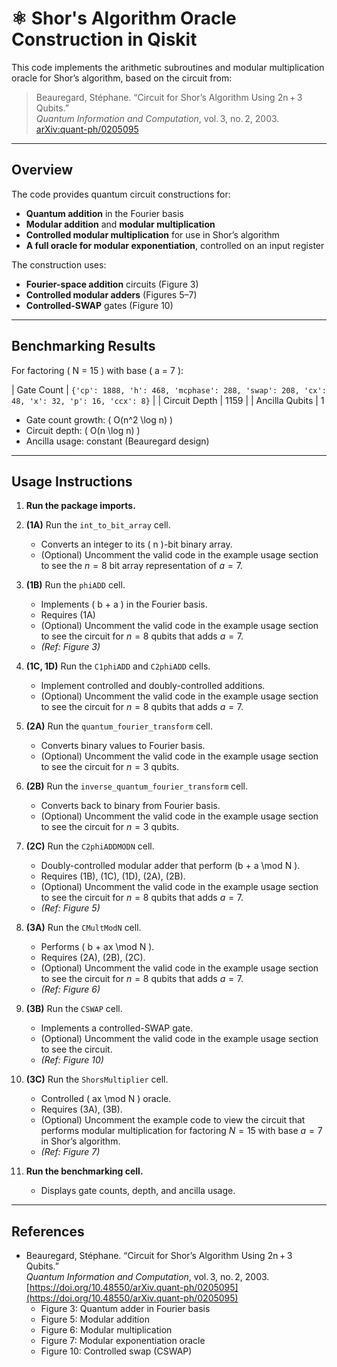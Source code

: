 # ⚛️ Shor's Algorithm Oracle Construction in Qiskit

This code implements the arithmetic subroutines and modular multiplication oracle for Shor’s algorithm, based on the circuit from:

> Beauregard, Stéphane. “Circuit for Shor’s Algorithm Using 2n + 3 Qubits.”  
> *Quantum Information and Computation*, vol. 3, no. 2, 2003.  
> [arXiv:quant-ph/0205095](https://doi.org/10.48550/arXiv.quant-ph/0205095)

---

## Overview

The code provides quantum circuit constructions for:

- **Quantum addition** in the Fourier basis  
- **Modular addition** and **modular multiplication**  
- **Controlled modular multiplication** for use in Shor’s algorithm  
- **A full oracle for modular exponentiation**, controlled on an input register

The construction uses:

- **Fourier-space addition** circuits (Figure 3)  
- **Controlled modular adders** (Figures 5–7)  
- **Controlled-SWAP** gates (Figure 10)

---

## Benchmarking Results

For factoring \( N = 15 \) with base \( a = 7 \):

| Gate Count      | `{'cp': 1888, 'h': 468, 'mcphase': 288, 'swap': 208, 'cx': 48, 'x': 32, 'p': 16, 'ccx': 8}` |
| Circuit Depth   | 1159                                                                                      |
| Ancilla Qubits  | 1   

- Gate count growth: \( O(n^2 \log n) \)  
- Circuit depth: \( O(n \log n) \)  
- Ancilla usage: constant (Beauregard design)

---

## Usage Instructions

1. **Run the package imports.**

2. **(1A)** Run the `int_to_bit_array` cell.  
   - Converts an integer to its \( n \)-bit binary array.  
   - (Optional) Uncomment the valid code in the example usage section to see the $n = 8$ bit array representation of $a = 7$.

3. **(1B)** Run the `phiADD` cell.  
   - Implements \( b + a \) in the Fourier basis.
   - Requires (1A)
   - (Optional) Uncomment the valid code in the example usage section to see the circuit for $n = 8$ qubits that adds $a = 7$.
   - *(Ref: Figure 3)*

4. **(1C, 1D)** Run the `C1phiADD` and `C2phiADD` cells.  
   - Implement controlled and doubly-controlled additions.  
   - (Optional) Uncomment the valid code in the example usage section to see the circuit for $n = 8$ qubits that adds $a = 7$.

5. **(2A)** Run the `quantum_fourier_transform` cell.  
   - Converts binary values to Fourier basis.  
   - (Optional) Uncomment the valid code in the example usage section to see the circuit for $n = 3$ qubits.

6. **(2B)** Run the `inverse_quantum_fourier_transform` cell.  
   - Converts back to binary from Fourier basis.  
   - (Optional) Uncomment the valid code in the example usage section to see the circuit for $n = 3$ qubits.

7. **(2C)** Run the `C2phiADDMODN` cell.  
   - Doubly-controlled modular adder that perform \(b + a \mod N \).  
   - Requires (1B), (1C), (1D), (2A), (2B).  
   - (Optional) Uncomment the valid code in the example usage section to see the circuit for $n = 8$ qubits that adds $a = 7$.
   - *(Ref: Figure 5)*

8. **(3A)** Run the `CMultModN` cell.  
   - Performs \( b + ax \mod N \).  
   - Requires (2A), (2B), (2C).  
   - (Optional) Uncomment the valid code in the example usage section to see the circuit for $n = 8$ qubits that adds $a = 7$.
   - *(Ref: Figure 6)*

9. **(3B)** Run the `CSWAP` cell.  
   - Implements a controlled-SWAP gate.  
   - (Optional) Uncomment the valid code in the example usage section to see the circuit.
   - *(Ref: Figure 10)*

10. **(3C)** Run the `ShorsMultiplier` cell.  
    - Controlled \( ax \mod N \) oracle.  
    - Requires (3A), (3B).  
    - (Optional) Uncomment the example code to view the circuit that performs modular multiplication for factoring $N=15$ with base $a = 7$ in Shor’s algorithm.
    - *(Ref: Figure 7)*

11. **Run the benchmarking cell.**  
    - Displays gate counts, depth, and ancilla usage.

---

## References

- Beauregard, Stéphane. “Circuit for Shor’s Algorithm Using 2n + 3 Qubits.”  
  *Quantum Information and Computation*, vol. 3, no. 2, 2003.  
  [https://doi.org/10.48550/arXiv.quant-ph/0205095](https://doi.org/10.48550/arXiv.quant-ph/0205095)  
    - Figure 3: Quantum adder in Fourier basis  
    - Figure 5: Modular addition  
    - Figure 6: Modular multiplication  
    - Figure 7: Modular exponentiation oracle  
    - Figure 10: Controlled swap (CSWAP)
